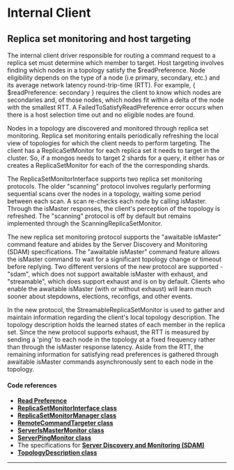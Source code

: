 # Internal Client

## Replica set monitoring and host targeting
The internal client driver responsible for routing a command request to a replica set must determine which member to target. Host targeting involves finding which nodes in a topology satisfy the $readPreference. Node eligibility depends on the type of a node (i.e primary, secondary, etc.) and its average network latency round-trip-time (RTT). For example, { $readPreference: secondary } requires the client to know which nodes are secondaries and, of those nodes, which nodes fit within a delta of the node with the smallest RTT. A FailedToSatisfyReadPreference error occurs when there is a host selection time out and no eligible nodes are found. 

Nodes in a topology are discovered and monitored through replica set monitoring. Replica set monitoring entails periodically refreshing the local view of topologies for which the client needs to perform targeting. The client has a ReplicaSetMonitor for each replica set it needs to target in the cluster. So, if a mongos needs to target 2 shards for a query, it either has or creates a ReplicaSetMonitor for each of the the corresponding shards.

The ReplicaSetMonitorInterface supports two replica set monitoring protocols. The older "scanning" protocol involves regularly performing sequential scans over the nodes in a topology, waiting some period between each scan. A scan re-checks each node by calling isMaster. Through the isMaster responses, the client's perception of the topology is refreshed. The "scanning" protocol is off by default but remains implemented through the ScanningReplicaSetMonitor.

The new replica set monitoring protocol supports the "awaitable isMaster" command feature and abides by the Server Discovery and Monitoring (SDAM) specifications. The "awaitable isMaster" command feature allows the isMaster command to wait for a significant topology change or timeout before replying. Two different versions of the new protocol are supported - "sdam", which does not support awaitable isMaster with exhaust, and "streamable", which does support exhaust and is on by default. Clients who enable the awaitable isMaster (with or without exhaust) will learn much sooner about stepdowns, elections, reconfigs, and other events.

In the new protocol, the StreamableReplicaSetMonitor is used to gather and maintain information regarding the client's local topology description. The topology description holds the learned states of each member in the replica set. Since the new protocol supports exhaust, the RTT is measured by sending a 'ping' to each node in the topology at a fixed frequency rather than through the isMaster response latency. Aside from the RTT, the remaining information for satisfying read preferences is gathered through awaitable isMaster commands asynchronously sent to each node in the topology.


#### Code references
* [**Read Preference**](https://docs.mongodb.com/manual/core/read-preference/)
* [**ReplicaSetMonitorInterface class**](https://github.com/mongodb/mongo/blob/v4.4/src/mongo/client/replica_set_monitor_interface.h)
* [**ReplicaSetMonitorManager class**](https://github.com/mongodb/mongo/blob/v4.4/src/mongo/client/replica_set_monitor_manager.h)
* [**RemoteCommandTargeter class**](https://github.com/mongodb/mongo/blob/v4.4/src/mongo/client/remote_command_targeter.h)
* [**ServerIsMasterMonitor class**](https://github.com/mongodb/mongo/blob/v4.4/src/mongo/client/server_is_master_monitor.cpp)
* [**ServerPingMonitor class**](https://github.com/mongodb/mongo/blob/v4.4/src/mongo/client/server_ping_monitor.h)
* The specifications for
[**Server Discovery and Monitoring (SDAM)**](https://github.com/mongodb/specifications/blob/master/source/server-discovery-and-monitoring/server-discovery-and-monitoring.rst)
* [**TopologyDescription class**](https://github.com/mongodb/mongo/blob/v4.4/src/mongo/client/sdam/topology_description.h)
---
